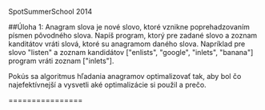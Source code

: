 SpotSummerSchool 2014 

##Úloha 1:
Anagram slova je nové slovo, ktoré vznikne poprehadzovaním písmen pôvodného slova.
Napíš program, ktorý pre zadané slovo a zoznam kanditátov vráti slová, ktoré su anagramom daného slova.
Napríklad pre slovo "listen" a zoznam kandidátov ["enlists", "google", "inlets", "banana"] program vráti zoznam ["inlets"].

Pokús sa algoritmus hľadania anagramov optimalizovať tak, aby bol čo najefektívnejší a vysvetli aké optimalizácie si použil a prečo.

================

